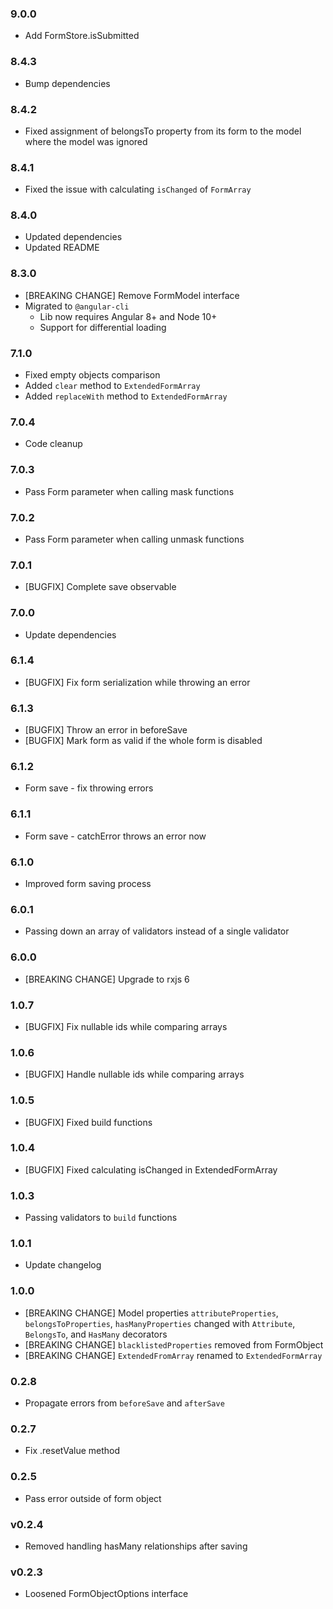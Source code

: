 ### 9.0.0

  * Add FormStore.isSubmitted

### 8.4.3

  * Bump dependencies

### 8.4.2

  * Fixed assignment of belongsTo property from its form to the model where the model was ignored

### 8.4.1

  * Fixed the issue with calculating `isChanged` of `FormArray`

### 8.4.0

  * Updated dependencies
  * Updated README

### 8.3.0

  * [BREAKING CHANGE] Remove FormModel interface
  * Migrated to `@angular-cli`
    * Lib now requires Angular 8+ and Node 10+
    * Support for differential loading

### 7.1.0

  * Fixed empty objects comparison
  * Added `clear` method to `ExtendedFormArray`
  * Added `replaceWith` method to `ExtendedFormArray`

### 7.0.4

  * Code cleanup

### 7.0.3

  * Pass Form parameter when calling mask functions

### 7.0.2

  * Pass Form parameter when calling unmask functions

### 7.0.1

  * [BUGFIX] Complete save observable

### 7.0.0

  * Update dependencies

### 6.1.4

  * [BUGFIX] Fix form serialization while throwing an error

### 6.1.3

  * [BUGFIX] Throw an error in beforeSave
  * [BUGFIX] Mark form as valid if the whole form is disabled

### 6.1.2

  * Form save - fix throwing errors

### 6.1.1

  * Form save - catchError throws an error now

### 6.1.0

  * Improved form saving process

### 6.0.1

  * Passing down an array of validators instead of a single validator

### 6.0.0

  * [BREAKING CHANGE] Upgrade to rxjs 6

### 1.0.7

  * [BUGFIX] Fix nullable ids while comparing arrays

### 1.0.6

  * [BUGFIX] Handle nullable ids while comparing arrays

### 1.0.5

  * [BUGFIX] Fixed build functions

### 1.0.4

  * [BUGFIX] Fixed calculating isChanged in ExtendedFormArray

### 1.0.3

  * Passing validators to `build` functions

### 1.0.1

  * Update changelog

### 1.0.0

  * [BREAKING CHANGE] Model properties `attributeProperties`, `belongsToProperties`, `hasManyProperties` changed with `Attribute`, `BelongsTo`, and `HasMany` decorators
  * [BREAKING CHANGE] `blacklistedProperties` removed from FormObject
  * [BREAKING CHANGE] `ExtendedFromArray` renamed to `ExtendedFormArray`

### 0.2.8

  * Propagate errors from `beforeSave` and `afterSave`

### 0.2.7

  * Fix .resetValue method

### 0.2.5

  * Pass error outside of form object

### v0.2.4

  * Removed handling hasMany relationships after saving

### v0.2.3

  * Loosened FormObjectOptions interface
